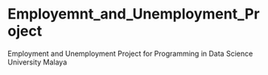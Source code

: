 # Employemnt_and_Unemployment_Project
Employment and Unemployment Project for Programming in Data Science University Malaya
